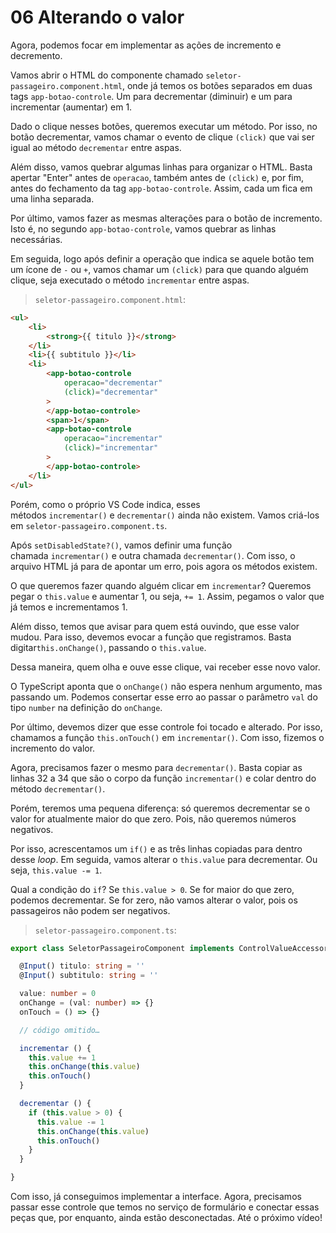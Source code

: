 # 06 Alterando o valor

Agora, podemos focar em implementar as ações de incremento e decremento.

Vamos abrir o HTML do componente chamado `seletor-passageiro.component.html`, onde já temos os botões separados em duas tags `app-botao-controle`. Um para decrementar (diminuir) e um para incrementar (aumentar) em 1.

Dado o clique nesses botões, queremos executar um método. Por isso, no botão decrementar, vamos chamar o evento de clique `(click)` que vai ser igual ao método `decrementar` entre aspas.

Além disso, vamos quebrar algumas linhas para organizar o HTML. Basta apertar "Enter" antes de `operacao`, também antes de `(click)` e, por fim, antes do fechamento da tag `app-botao-controle`. Assim, cada um fica em uma linha separada.

Por último, vamos fazer as mesmas alterações para o botão de incremento. Isto é, no segundo `app-botao-controle`, vamos quebrar as linhas necessárias.

Em seguida, logo após definir a operação que indica se aquele botão tem um ícone de `-` ou `+`, vamos chamar um `(click)` para que quando alguém clique, seja executado o método `incrementar` entre aspas.

> `seletor-passageiro.component.html`:

```html
<ul>
    <li>
        <strong>{{ titulo }}</strong>
    </li>
    <li>{{ subtitulo }}</li>
    <li>
        <app-botao-controle 
            operacao="decrementar" 
            (click)="decrementar"
        >
        </app-botao-controle>
        <span>1</span>
        <app-botao-controle 
            operacao="incrementar"
            (click)="incrementar"
        >
        </app-botao-controle>
    </li>
</ul>
```

Porém, como o próprio VS Code indica, esses métodos `incrementar()` e `decrementar()` ainda não existem. Vamos criá-los em `seletor-passageiro.component.ts`.

Após `setDisabledState?()`, vamos definir uma função chamada `incrementar()` e outra chamada `decrementar()`. Com isso, o arquivo HTML já para de apontar um erro, pois agora os métodos existem.

O que queremos fazer quando alguém clicar em `incrementar`? Queremos pegar o `this.value` e aumentar 1, ou seja, `+= 1`. Assim, pegamos o valor que já temos e incrementamos 1.

Além disso, temos que avisar para quem está ouvindo, que esse valor mudou. Para isso, devemos evocar a função que registramos. Basta digitar`this.onChange()`, passando o `this.value`.

Dessa maneira, quem olha e ouve esse clique, vai receber esse novo valor.

O TypeScript aponta que o `onChange()` não espera nenhum argumento, mas passando um. Podemos consertar esse erro ao passar o parâmetro `val` do tipo `number` na definição do `onChange`.

Por último, devemos dizer que esse controle foi tocado e alterado. Por isso, chamamos a função `this.onTouch()` em `incrementar()`. Com isso, fizemos o incremento do valor.

Agora, precisamos fazer o mesmo para `decrementar()`. Basta copiar as linhas 32 a 34 que são o corpo da função `incrementar()` e colar dentro do método `decrementar()`.

Porém, teremos uma pequena diferença: só queremos decrementar se o valor for atualmente maior do que zero. Pois, não queremos números negativos.

Por isso, acrescentamos um `if()` e as três linhas copiadas para dentro desse _loop_. Em seguida, vamos alterar o `this.value` para decrementar. Ou seja, `this.value -= 1`.

Qual a condição do `if`? Se `this.value > 0`. Se for maior do que zero, podemos decrementar. Se for zero, não vamos alterar o valor, pois os passageiros não podem ser negativos.

> `seletor-passageiro.component.ts`:

```ts
export class SeletorPassageiroComponent implements ControlValueAccessor {

  @Input() titulo: string = ''
  @Input() subtitulo: string = ''

  value: number = 0
  onChange = (val: number) => {}
  onTouch = () => {}

  // código omitido…

  incrementar () {
    this.value += 1
    this.onChange(this.value)
    this.onTouch()
  }

  decrementar () {
    if (this.value > 0) {
      this.value -= 1
      this.onChange(this.value)
      this.onTouch()
    }
  }

}
```

Com isso, já conseguimos implementar a interface. Agora, precisamos passar esse controle que temos no serviço de formulário e conectar essas peças que, por enquanto, ainda estão desconectadas. Até o próximo vídeo!
